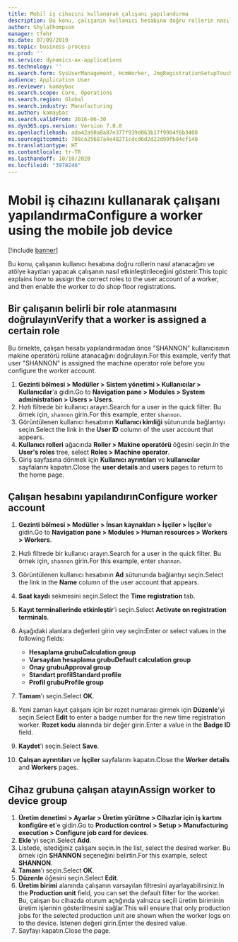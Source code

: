 ```yaml
---
title: Mobil iş cihazını kullanarak çalışanı yapılandırma
description: Bu konu, çalışanın kullanıcı hesabına doğru rollerin nasıl atanacağını ve atölye kayıtları yapacak çalışanın nasıl etkinleştirileceğini gösterir.
author: ShylaThompson
manager: tfehr
ms.date: 07/09/2019
ms.topic: business-process
ms.prod: ''
ms.service: dynamics-ax-applications
ms.technology: ''
ms.search.form: SysUserManagement, HcmWorker, JmgRegistrationSetupTouch, JmgRegistrationSetupAssignUsers
audience: Application User
ms.reviewer: kamaybac
ms.search.scope: Core, Operations
ms.search.region: Global
ms.search.industry: Manufacturing
ms.author: kamaybac
ms.search.validFrom: 2016-06-30
ms.dyn365.ops.version: Version 7.0.0
ms.openlocfilehash: ada42a98a8a87e377f939d063b17f9904f6b3408
ms.sourcegitcommit: 708ca25687a4e48271cdcd6d2d22d99fb94cf140
ms.translationtype: HT
ms.contentlocale: tr-TR
ms.lasthandoff: 10/10/2020
ms.locfileid: "3978246"
---
```

# <a name="configure-a-worker-using-the-mobile-job-device"></a><span data-ttu-id="7fc1d-103">Mobil iş cihazını kullanarak çalışanı yapılandırma</span><span class="sxs-lookup"><span data-stu-id="7fc1d-103">Configure a worker using the mobile job device</span></span>

[!include [banner](../../includes/banner.md)]

<span data-ttu-id="7fc1d-104">Bu konu, çalışanın kullanıcı hesabına doğru rollerin nasıl atanacağını ve atölye kayıtları yapacak çalışanın nasıl etkinleştirileceğini gösterir.</span><span class="sxs-lookup"><span data-stu-id="7fc1d-104">This topic explains how to assign the correct roles to the user account of a worker, and then enable the worker to do shop floor registrations.</span></span>

## <a name="verify-that-a-worker-is-assigned-a-certain-role"></a><span data-ttu-id="7fc1d-105">Bir çalışanın belirli bir role atanmasını doğrulayın</span><span class="sxs-lookup"><span data-stu-id="7fc1d-105">Verify that a worker is assigned a certain role</span></span>

<span data-ttu-id="7fc1d-106">Bu örnekte, çalışan hesabı yapılandırmadan önce "SHANNON" kullanıcısının makine operatörü rolüne atanacağını doğrulayın.</span><span class="sxs-lookup"><span data-stu-id="7fc1d-106">For this example, verify that user "SHANNON" is assigned the machine operator role before you configure the worker account.</span></span>

1. <span data-ttu-id="7fc1d-107">**Gezinti bölmesi > Modüller > Sistem yönetimi > Kullanıcılar > Kullanıcılar**'a gidin.</span><span class="sxs-lookup"><span data-stu-id="7fc1d-107">Go to **Navigation pane > Modules > System administration > Users > Users**.</span></span>
2. <span data-ttu-id="7fc1d-108">Hızlı filtrede bir kullanıcı arayın.</span><span class="sxs-lookup"><span data-stu-id="7fc1d-108">Search for a user in the quick filter.</span></span> <span data-ttu-id="7fc1d-109">Bu örnek için, `shannon` girin.</span><span class="sxs-lookup"><span data-stu-id="7fc1d-109">For this example, enter `shannon`.</span></span>
3. <span data-ttu-id="7fc1d-110">Görüntülenen kullanıcı hesabının **Kullanıcı kimliği** sütununda bağlantıyı seçin.</span><span class="sxs-lookup"><span data-stu-id="7fc1d-110">Select the link in the **User ID** column of the user account that appears.</span></span>
4. <span data-ttu-id="7fc1d-111">**Kullanıcı rolleri** ağacında **Roller > Makine operatörü** öğesini seçin.</span><span class="sxs-lookup"><span data-stu-id="7fc1d-111">In the **User's roles** tree, select **Roles > Machine operator**.</span></span>
5. <span data-ttu-id="7fc1d-112">Giriş sayfasına dönmek için **Kullanıcı ayrıntıları** ve **kullanıcılar** sayfalarını kapatın.</span><span class="sxs-lookup"><span data-stu-id="7fc1d-112">Close the **user details** and **users** pages to return to the home page.</span></span>

## <a name="configure-worker-account"></a><span data-ttu-id="7fc1d-113">Çalışan hesabını yapılandırın</span><span class="sxs-lookup"><span data-stu-id="7fc1d-113">Configure worker account</span></span>
1. <span data-ttu-id="7fc1d-114">**Gezinti bölmesi > Modüller > İnsan kaynakları > İşçiler > İşçiler**'e gidin.</span><span class="sxs-lookup"><span data-stu-id="7fc1d-114">Go to **Navigation pane > Modules > Human resources > Workers > Workers**.</span></span>
2. <span data-ttu-id="7fc1d-115">Hızlı filtrede bir kullanıcı arayın.</span><span class="sxs-lookup"><span data-stu-id="7fc1d-115">Search for a user in the quick filter.</span></span> <span data-ttu-id="7fc1d-116">Bu örnek için, `shannon` girin.</span><span class="sxs-lookup"><span data-stu-id="7fc1d-116">For this example, enter `shannon`.</span></span>
3. <span data-ttu-id="7fc1d-117">Görüntülenen kullanıcı hesabının **Ad** sütununda bağlantıyı seçin.</span><span class="sxs-lookup"><span data-stu-id="7fc1d-117">Select the link in the **Name** column of the user account that appears.</span></span>
4. <span data-ttu-id="7fc1d-118">**Saat kaydı** sekmesini seçin.</span><span class="sxs-lookup"><span data-stu-id="7fc1d-118">Select the **Time registration** tab.</span></span>
5. <span data-ttu-id="7fc1d-119">**Kayıt terminallerinde etkinleştir**'i seçin.</span><span class="sxs-lookup"><span data-stu-id="7fc1d-119">Select **Activate on registration terminals**.</span></span>
6. <span data-ttu-id="7fc1d-120">Aşağıdaki alanlara değerleri girin vey seçin:</span><span class="sxs-lookup"><span data-stu-id="7fc1d-120">Enter or select values in the following fields:</span></span>  

    - <span data-ttu-id="7fc1d-121">**Hesaplama grubu**</span><span class="sxs-lookup"><span data-stu-id="7fc1d-121">**Calculation group**</span></span>  
    - <span data-ttu-id="7fc1d-122">**Varsayılan hesaplama grubu**</span><span class="sxs-lookup"><span data-stu-id="7fc1d-122">**Default calculation group**</span></span>  
    - <span data-ttu-id="7fc1d-123">**Onay grubu**</span><span class="sxs-lookup"><span data-stu-id="7fc1d-123">**Approval group**</span></span>  
    - <span data-ttu-id="7fc1d-124">**Standart profil**</span><span class="sxs-lookup"><span data-stu-id="7fc1d-124">**Standard profile**</span></span>  
    - <span data-ttu-id="7fc1d-125">**Profil grubu**</span><span class="sxs-lookup"><span data-stu-id="7fc1d-125">**Profile group**</span></span>  

7. <span data-ttu-id="7fc1d-126">**Tamam**'ı seçin.</span><span class="sxs-lookup"><span data-stu-id="7fc1d-126">Select **OK**.</span></span>
8. <span data-ttu-id="7fc1d-127">Yeni zaman kayıt çalışanı için bir rozet numarası girmek için **Düzenle**'yi seçin.</span><span class="sxs-lookup"><span data-stu-id="7fc1d-127">Select **Edit** to enter a badge number for the new time registration worker.</span></span> <span data-ttu-id="7fc1d-128">**Rozet kodu** alanında bir değer girin.</span><span class="sxs-lookup"><span data-stu-id="7fc1d-128">Enter a value in the **Badge ID** field.</span></span>
9. <span data-ttu-id="7fc1d-129">**Kaydet**'i seçin.</span><span class="sxs-lookup"><span data-stu-id="7fc1d-129">Select **Save**.</span></span>
10. <span data-ttu-id="7fc1d-130">**Çalışan ayrıntıları** ve **İşçiler** sayfalarını kapatın.</span><span class="sxs-lookup"><span data-stu-id="7fc1d-130">Close the **Worker details** and **Workers** pages.</span></span>

## <a name="assign-worker-to-device-group"></a><span data-ttu-id="7fc1d-131">Cihaz grubuna çalışan atayın</span><span class="sxs-lookup"><span data-stu-id="7fc1d-131">Assign worker to device group</span></span>
1. <span data-ttu-id="7fc1d-132">**Üretim denetimi > Ayarlar > Üretim yürütme > Cihazlar için iş kartını konfigüre et**'e gidin.</span><span class="sxs-lookup"><span data-stu-id="7fc1d-132">Go to **Production control > Setup > Manufacturing execution > Configure job card for devices**.</span></span>
2. <span data-ttu-id="7fc1d-133">**Ekle**'yi seçin.</span><span class="sxs-lookup"><span data-stu-id="7fc1d-133">Select **Add**.</span></span>
3. <span data-ttu-id="7fc1d-134">Listede, istediğiniz çalışanı seçin.</span><span class="sxs-lookup"><span data-stu-id="7fc1d-134">In the list, select the desired worker.</span></span> <span data-ttu-id="7fc1d-135">Bu örnek için **SHANNON** seçeneğini belirtin.</span><span class="sxs-lookup"><span data-stu-id="7fc1d-135">For this example, select **SHANNON**.</span></span>
4. <span data-ttu-id="7fc1d-136">**Tamam**'ı seçin.</span><span class="sxs-lookup"><span data-stu-id="7fc1d-136">Select **OK**.</span></span>
5. <span data-ttu-id="7fc1d-137">**Düzenle** öğesini seçin.</span><span class="sxs-lookup"><span data-stu-id="7fc1d-137">Select **Edit**.</span></span>
6. <span data-ttu-id="7fc1d-138">**Üretim birimi** alanında çalışanın varsayılan filtresini ayarlayabilirsiniz.</span><span class="sxs-lookup"><span data-stu-id="7fc1d-138">In the **Production unit** field, you can set the default filter for the worker.</span></span> <span data-ttu-id="7fc1d-139">Bu, çalışan bu cihazda oturum açtığında yalnızca seçili üretim biriminin üretim işlerinin gösterilmesini sağlar.</span><span class="sxs-lookup"><span data-stu-id="7fc1d-139">This will ensure that only production jobs for the selected production unit are shown when the worker logs on to the device.</span></span> <span data-ttu-id="7fc1d-140">İstenen değeri girin.</span><span class="sxs-lookup"><span data-stu-id="7fc1d-140">Enter the desired value.</span></span>
7. <span data-ttu-id="7fc1d-141">Sayfayı kapatın.</span><span class="sxs-lookup"><span data-stu-id="7fc1d-141">Close the page.</span></span>

